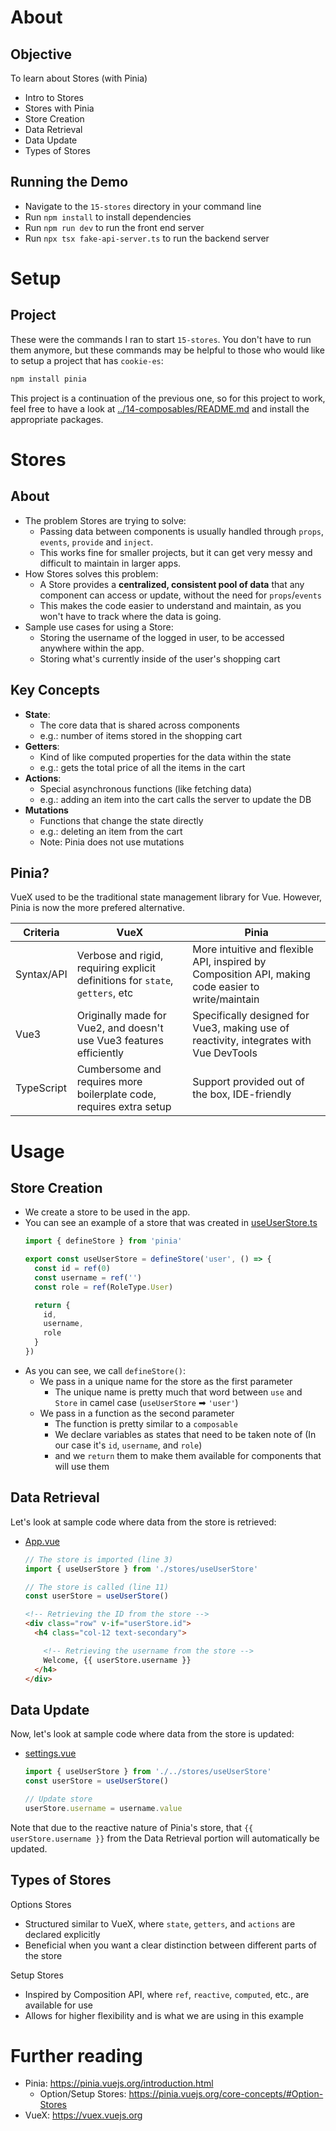 # About
## Objective
To learn about Stores (with Pinia)
- Intro to Stores
- Stores with Pinia
- Store Creation
- Data Retrieval
- Data Update
- Types of Stores

## Running the Demo
- Navigate to the `15-stores` directory in your command line
- Run `npm install` to install dependencies
- Run `npm run dev` to run the front end server
- Run `npx tsx fake-api-server.ts` to run the backend server

# Setup
## Project
These were the commands I ran to start `15-stores`. You don't have to run them anymore, but these commands may be helpful to those who would like to setup a project that has `cookie-es`:

```bash
npm install pinia
```

This project is a continuation of the previous one, so for this project to work, feel free to have a look at [../14-composables/README.md](./../14-composables/README.md) and install the appropriate packages.

# Stores
## About
- The problem Stores are trying to solve:
  - Passing data between components is usually handled through `props`, `events`, `provide` and `inject`.
  - This works fine for smaller projects, but it can get very messy and difficult to maintain in larger apps.
- How Stores solves this problem:
  - A Store provides a **centralized, consistent pool of data** that any component can access or update, without the need for `props`/`events`
  - This makes the code easier to understand and maintain, as you won't have to track where the data is going.
- Sample use cases for using a Store:
  - Storing the username of the logged in user, to be accessed anywhere within the app.
  - Storing what's currently inside of the user's shopping cart

## Key Concepts
- **State**: 
  - The core data that is shared across components
  - e.g.: number of items stored in the shopping cart
- **Getters**: 
  - Kind of like computed properties for the data within the state
  - e.g.: gets the total price of all the items in the cart
- **Actions**:
  - Special asynchronous functions (like fetching data)
  - e.g.: adding an item into the cart calls the server to update the DB
- **Mutations**
  - Functions that change the state directly
  - e.g.: deleting an item from the cart
  - Note: Pinia does not use mutations

## Pinia?
VueX used to be the traditional state management library for Vue. However, Pinia is now the more prefered alternative. 

| Criteria | VueX | Pinia |
|----------|------|-------|
| Syntax/API | Verbose and rigid, requiring explicit definitions for `state`, `getters`, etc | More intuitive and flexible API, inspired by Composition API, making code easier to write/maintain |
| Vue3 | Originally made for Vue2, and doesn't use Vue3 features efficiently | Specifically designed for Vue3, making use of reactivity, integrates with Vue DevTools |
| TypeScript | Cumbersome and requires more boilerplate code, requires extra setup | Support provided out of the box, IDE-friendly |

# Usage
## Store Creation
- We create a store to be used in the app.
- You can see an example of a store that was created in [useUserStore.ts](./src/stores/useUserStore.ts)
  ```typescript
  import { defineStore } from 'pinia'

  export const useUserStore = defineStore('user', () => {
    const id = ref(0)
    const username = ref('')
    const role = ref(RoleType.User)

    return {
      id,
      username,
      role
    }
  })
  ```
- As you can see, we call `defineStore()`:
  - We pass in a unique name for the store as the first parameter
    - The unique name is pretty much that word between `use` and `Store` in camel case (`useUserStore` ➡ `'user'`)
  - We pass in a function as the second parameter
    - The function is pretty similar to a `composable`
    - We declare variables as states that need to be taken note of (In our case it's `id`, `username`, and `role`)
    - and we `return` them to make them available for components that will use them

## Data Retrieval
Let's look at sample code where data from the store is retrieved:
- [App.vue](./src/App.vue)
  ```typescript
  // The store is imported (line 3)
  import { useUserStore } from './stores/useUserStore'

  // The store is called (line 11)
  const userStore = useUserStore()
  ```
  ```html
  <!-- Retrieving the ID from the store -->
  <div class="row" v-if="userStore.id">
    <h4 class="col-12 text-secondary">

      <!-- Retrieving the username from the store -->
      Welcome, {{ userStore.username }}
    </h4>
  </div>
  ```

## Data Update
Now, let's look at sample code where data from the store is updated:
- [settings.vue](./src/pages/settings.vue)
  ```typescript
  import { useUserStore } from './../stores/useUserStore'
  const userStore = useUserStore()

  // Update store
  userStore.username = username.value
  ```
Note that due to the reactive nature of Pinia's store, that `{{ userStore.username }}` from the Data Retrieval portion will automatically be updated.

## Types of Stores
Options Stores
- Structured similar to VueX, where `state`, `getters`, and `actions` are declared explicitly
- Beneficial when you want a clear distinction between different parts of the store

Setup Stores
- Inspired by Composition API, where `ref`, `reactive`, `computed`, etc., are available for use
- Allows for higher flexibility and is what we are using in this example

# Further reading
- Pinia: https://pinia.vuejs.org/introduction.html
  - Option/Setup Stores: https://pinia.vuejs.org/core-concepts/#Option-Stores
- VueX: https://vuex.vuejs.org
